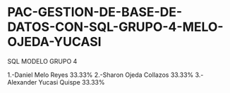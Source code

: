 # PAC-GESTION-DE-BASE-DE-DATOS-CON-SQL-GRUPO-4-MELO-OJEDA-YUCASI
SQL MODELO GRUPO 4


1.-Daniel Melo Reyes       33.33%
2.-Sharon Ojeda Collazos   33.33%
3.-Alexander Yucasi Quispe 33.33%
